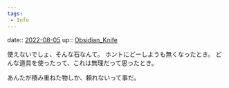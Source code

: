 ```yaml
---
tags:
 - Info
---
```


date:: [2022-08-05](../Daily_Note/2022-08-05.md)
up:: [Obsidian_Knife](../Bar/Novel/Nacaria/Obsidian_Knife.md)

使えないでしょ、そんな石なんて。
ホントにどーしようも無くなったとき。
どんな道具を使ったって、これは無理だって思ったとき。

あんたが積み重ねた物しか、頼れないって事だ。